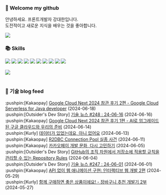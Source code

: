 ### 👋 Welcome my github

안녕하세요. 프론트개발자 강대한입니다.
<br>
도전적이고 새로운 지식을 배우는 것을 좋아합니다.

<!--
![header](https://capsule-render.vercel.app/api?type=Waving&color=auto&height=300&section=header&text=Welcome&fontAlignY=40&desc=KangDaeHan%20github%20&descSize=20&descAlignY=55&animation=fadeIn&fontSize=90)

**KangDaeHan/KangDaeHan** is a ✨ _special_ ✨ repository because its `README.md` (this file) appears on your GitHub profile.

Here are some ideas to get you started:

- 🔭 I’m currently working on ...
- 🌱 I’m currently learning ...
- 👯 I’m looking to collaborate on ...
- 🤔 I’m looking for help with ...
- 💬 Ask me about ...
- 📫 How to reach me: ...
- 😄 Pronouns: ...
- ⚡ Fun fact: ...
-->

<a href="https://twinfamily.github.io" target="_blank"><img src="https://img.shields.io/badge/Blog-121D33?style=flat-square&logo=blogger&logoColor=ffffff"/></a>

### :books: Skills
<a href="#" target="_blank"><img src="https://img.shields.io/badge/React-61DAFB?style=flat-square&logo=react&logoColor=ffffff"/></a>
<a href="#" target="_blank"><img src="https://img.shields.io/badge/Html5-E34F26?style=flat-square&logo=html5&logoColor=ffffff"/></a>
<a href="#" target="_blank"><img src="https://img.shields.io/badge/Javascript-F7DF1E?style=flat-square&logo=javascript&logoColor=ffffff"/></a>
<a href="#" target="_blank"><img src="https://img.shields.io/badge/Cssmodules-000000?style=flat-square&logo=cssmodules&logoColor=ffffff"/></a>
<a href="#" target="_blank"><img src="https://img.shields.io/badge/Node.js-339933?style=flat-square&logo=nodedotjs&logoColor=ffffff"/></a>
<a href="#" target="_blank"><img src="https://img.shields.io/badge/Typescript-3178C6?style=flat-square&logo=typescript&logoColor=ffffff"/></a>
<a href="#" target="_blank"><img src="https://img.shields.io/badge/Git-F05032?style=flat-square&logo=git&logoColor=ffffff"/></a>
<a href="#" target="_blank"><img src="https://img.shields.io/badge/Gitlab-FC6D26?style=flat-square&logo=gitlab&logoColor=ffffff"/></a>
<a href="#" target="_blank"><img src="https://img.shields.io/badge/Webpack-8DD6F9?style=flat-square&logo=webpack&logoColor=ffffff"/></a>
<a href="#" target="_blank"><img src="https://img.shields.io/badge/Vite-646CFF?style=flat-square&logo=vite&logoColor=ffffff"/></a>
<br><br>
<img src="https://github-readme-stats.vercel.app/api/top-langs/?username=KangDaeHan&layout=compact">
<br><br>
### :round_pushpin: 기술 blog feed
<!-- BLOG-POST-LIST:START --><div>:pushpin:[Kakaopay] <a target="_blank" href="https://tech.kakaopay.com/post/2024-google-cloud-next-2/">Google Cloud Next 2024 참관 후기 2편 - Google Cloud Serverless for Java developer</a> (2024-06-18)</div><div>:pushpin:[Outsider's Dev Story] <a target="_blank" href="https://blog.outsider.ne.kr/1725">기술 뉴스 #248 : 24-06-16</a> (2024-06-16)</div><div>:pushpin:[Kakaopay] <a target="_blank" href="https://tech.kakaopay.com/post/2024-google-cloud-next-1/">Google Cloud Next 2024 참관 후기 1편 - AI로 업그레이드된 구글 클라우드와 우리의 준비</a> (2024-06-14)</div><div>:pushpin:[Kurly] <a target="_blank" href="http://thefarmersfront.github.io/blog/commit-mvcc-set-autocommit/">데이터가 있었는데요, 아니 없어요</a> (2024-06-13)</div><div>:pushpin:[Kakaopay] <a target="_blank" href="https://tech.kakaopay.com/post/r2dbc-connection-pool-missing/">R2DBC Connection Pool 실종 사건</a> (2024-06-11)</div><div>:pushpin:[Kakaopay] <a target="_blank" href="https://tech.kakaopay.com/post/kakaopay-dr-03/">카카오페이 개발 문화, 다시 고민하기</a> (2024-06-05)</div><div>:pushpin:[Outsider's Dev Story] <a target="_blank" href="https://blog.outsider.ne.kr/1724">GitHub의 조직 차원에서 저장소에 적용할 규칙을 관리할 수 있는 Repository Rules</a> (2024-06-04)</div><div>:pushpin:[Outsider's Dev Story] <a target="_blank" href="https://blog.outsider.ne.kr/1723">기술 뉴스 #247 : 24-06-01</a> (2024-06-01)</div><div>:pushpin:[Kakaopay] <a target="_blank" href="https://tech.kakaopay.com/post/dion-interactive-animation-2/">API 없이 웹 애니메이션 구현: 인터랙티브 웹 개발 2편</a> (2024-05-29)</div><div>:pushpin:[Kurly] <a target="_blank" href="http://thefarmersfront.github.io/blog/cart-recommend-model-development_second/">함께 구매하면 좋은 상품이에요! - 장바구니 추천 개발기 2부</a> (2024-05-27)</div><!-- BLOG-POST-LIST:END -->

<!-- ![Anurag's GitHub stats](https://github-readme-stats.vercel.app/api?username=KangDaeHan&show_icons=true&theme=radical) -->
